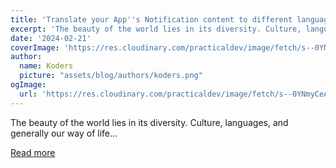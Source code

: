 ```yaml
---
title: 'Translate your App''s Notification content to different languages using i18n.'
excerpt: 'The beauty of the world lies in its diversity. Culture, languages, and generally our way of life...'
date: '2024-02-21'
coverImage: 'https://res.cloudinary.com/practicaldev/image/fetch/s--0YNmyCeA--/c_imagga_scale,f_auto,fl_progressive,h_420,q_auto,w_1000/https://manage.novu.co/wp-content/uploads/2024/02/cover-devto-translation-management.jpg'
author:
  name: Koders
  picture: "assets/blog/authors/koders.png"
ogImage:
  url: 'https://res.cloudinary.com/practicaldev/image/fetch/s--0YNmyCeA--/c_imagga_scale,f_auto,fl_progressive,h_420,q_auto,w_1000/https://manage.novu.co/wp-content/uploads/2024/02/cover-devto-translation-management.jpg'
---
```


The beauty of the world lies in its diversity. Culture, languages, and generally our way of life...

[Read more](https://dev.to/novu/translate-your-apps-notification-content-to-different-languages-using-i18n-41ed)

